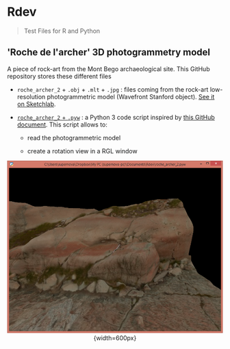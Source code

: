 # Rdev
> Test Files for R and Python

## 'Roche de l'archer' 3D photogrammetry model

A piece of rock-art from the Mont Bego archaeological site. This GitHub repository stores these different files

* `roche_archer_2` + `.obj` + `.mlt` + `.jpg` : files coming from the rock-art low-resolution photogrammetric model (Wavefront Stanford object). [See it on Sketchlab](https://sketchfab.com/3d-models/roche-archer-2-a5c0771d898d4816950570cd7fb1be37).

* [`roche_archer_2` + `.pyw`](https://github.com/zoometh/Rdev/blob/master/roche_archer_2.pyw) : a Python 3 code script inspired by [this GitHub document](https://github.com/pywavefront/PyWavefront/blob/master/examples/globe_simple.py). This script allows to: 

  + read the photogrammetric model
  
  + create a rotation view in a RGL window
  
  

<center> 

![snapshot from the RGL window generated from the Python script](www/snapshot_roche_archer_2.png){width=600px}

</center> 

